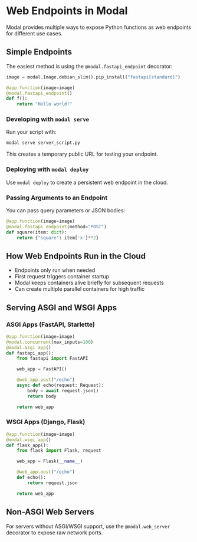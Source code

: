 # Web Endpoints in Modal

Modal provides multiple ways to expose Python functions as web endpoints for different use cases.

## Simple Endpoints

The easiest method is using the `@modal.fastapi_endpoint` decorator:

```python
image = modal.Image.debian_slim().pip_install("fastapi[standard]")

@app.function(image=image)
@modal.fastapi_endpoint()
def f():
    return "Hello world!"
```

### Developing with `modal serve`

Run your script with:

```bash
modal serve server_script.py
```

This creates a temporary public URL for testing your endpoint.

### Deploying with `modal deploy`

Use `modal deploy` to create a persistent web endpoint in the cloud.

### Passing Arguments to an Endpoint

You can pass query parameters or JSON bodies:

```python
@app.function(image=image)
@modal.fastapi_endpoint(method="POST")
def square(item: dict):
    return {"square": item['x']**2}
```

## How Web Endpoints Run in the Cloud

- Endpoints only run when needed
- First request triggers container startup
- Modal keeps containers alive briefly for subsequent requests
- Can create multiple parallel containers for high traffic

## Serving ASGI and WSGI Apps

### ASGI Apps (FastAPI, Starlette)

```python
@app.function(image=image)
@modal.concurrent(max_inputs=100)
@modal.asgi_app()
def fastapi_app():
    from fastapi import FastAPI

    web_app = FastAPI()

    @web_app.post("/echo")
    async def echo(request: Request):
        body = await request.json()
        return body

    return web_app
```

### WSGI Apps (Django, Flask)

```python
@app.function(image=image)
@modal.wsgi_app()
def flask_app():
    from flask import Flask, request

    web_app = Flask(__name__)

    @web_app.post("/echo")
    def echo():
        return request.json

    return web_app
```

## Non-ASGI Web Servers

For servers without ASGI/WSGI support, use the `@modal.web_server` decorator to expose raw network ports.